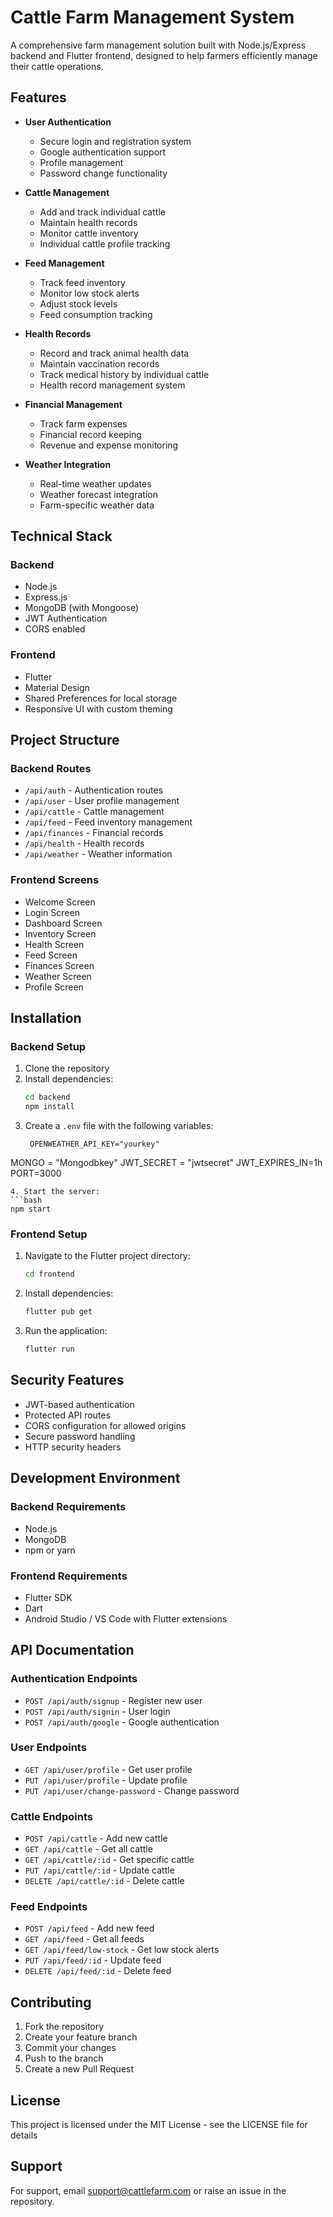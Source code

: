 # Cattle Farm Management System

A comprehensive farm management solution built with Node.js/Express backend and Flutter frontend, designed to help farmers efficiently manage their cattle operations.

## Features

- **User Authentication**
  - Secure login and registration system
  - Google authentication support
  - Profile management
  - Password change functionality

- **Cattle Management**
  - Add and track individual cattle
  - Maintain health records
  - Monitor cattle inventory
  - Individual cattle profile tracking

- **Feed Management**
  - Track feed inventory
  - Monitor low stock alerts
  - Adjust stock levels
  - Feed consumption tracking

- **Health Records**
  - Record and track animal health data
  - Maintain vaccination records
  - Track medical history by individual cattle
  - Health record management system

- **Financial Management**
  - Track farm expenses
  - Financial record keeping
  - Revenue and expense monitoring

- **Weather Integration**
  - Real-time weather updates
  - Weather forecast integration
  - Farm-specific weather data

## Technical Stack

### Backend
- Node.js
- Express.js
- MongoDB (with Mongoose)
- JWT Authentication
- CORS enabled

### Frontend
- Flutter
- Material Design
- Shared Preferences for local storage
- Responsive UI with custom theming

## Project Structure

### Backend Routes
- `/api/auth` - Authentication routes
- `/api/user` - User profile management
- `/api/cattle` - Cattle management
- `/api/feed` - Feed inventory management
- `/api/finances` - Financial records
- `/api/health` - Health records
- `/api/weather` - Weather information

### Frontend Screens
- Welcome Screen
- Login Screen
- Dashboard Screen
- Inventory Screen
- Health Screen
- Feed Screen
- Finances Screen
- Weather Screen
- Profile Screen

## Installation

### Backend Setup
1. Clone the repository
2. Install dependencies:
   ```bash
   cd backend
   npm install
   ```
3. Create a `.env` file with the following variables:
   ```
    OPENWEATHER_API_KEY="yourkey"
MONGO = "Mongodbkey"
JWT_SECRET = "jwtsecret"
JWT_EXPIRES_IN=1h
PORT=3000
   ```
4. Start the server:
   ```bash
   npm start
   ```

### Frontend Setup
1. Navigate to the Flutter project directory:
   ```bash
   cd frontend
   ```
2. Install dependencies:
   ```bash
   flutter pub get
   ```
3. Run the application:
   ```bash
   flutter run
   ```

## Security Features

- JWT-based authentication
- Protected API routes
- CORS configuration for allowed origins
- Secure password handling
- HTTP security headers

## Development Environment

### Backend Requirements
- Node.js
- MongoDB
- npm or yarn

### Frontend Requirements
- Flutter SDK
- Dart
- Android Studio / VS Code with Flutter extensions

## API Documentation

### Authentication Endpoints
- `POST /api/auth/signup` - Register new user
- `POST /api/auth/signin` - User login
- `POST /api/auth/google` - Google authentication

### User Endpoints
- `GET /api/user/profile` - Get user profile
- `PUT /api/user/profile` - Update profile
- `PUT /api/user/change-password` - Change password

### Cattle Endpoints
- `POST /api/cattle` - Add new cattle
- `GET /api/cattle` - Get all cattle
- `GET /api/cattle/:id` - Get specific cattle
- `PUT /api/cattle/:id` - Update cattle
- `DELETE /api/cattle/:id` - Delete cattle

### Feed Endpoints
- `POST /api/feed` - Add new feed
- `GET /api/feed` - Get all feeds
- `GET /api/feed/low-stock` - Get low stock alerts
- `PUT /api/feed/:id` - Update feed
- `DELETE /api/feed/:id` - Delete feed

## Contributing

1. Fork the repository
2. Create your feature branch
3. Commit your changes
4. Push to the branch
5. Create a new Pull Request

## License

This project is licensed under the MIT License - see the LICENSE file for details

## Support

For support, email [support@cattlefarm.com](mailto:support@cattlefarm.com) or raise an issue in the repository.